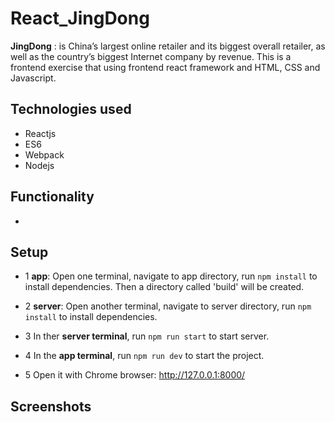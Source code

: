 # React_JingDong

**JingDong** : is China’s largest online retailer and its biggest overall retailer, as well as the country’s biggest Internet company by revenue.
This is a frontend exercise that using frontend react framework and HTML, CSS and Javascript. 

## Technologies used 
 - Reactjs
 - ES6
 - Webpack
 - Nodejs

## Functionality
- 

## Setup
- 1 **app**: Open one terminal, navigate to app directory, run `npm install` to install dependencies. Then a directory called 'build' will be created.

- 2 **server**: Open another terminal, navigate to server directory, run `npm install` to install dependencies. 
- 3 In ther **server terminal**, run `npm run start` to start server. 
- 4 In the **app terminal**, run `npm run dev` to start the project. 
- 5 Open it with Chrome browser: http://127.0.0.1:8000/ 


## Screenshots
